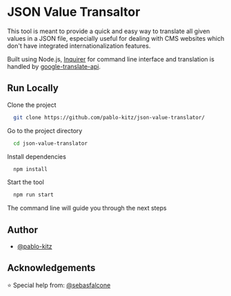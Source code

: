 # JSON Value Transaltor

This tool is meant to provide a quick and easy way to translate all given values in a JSON file, especially useful for dealing with CMS websites which don't have integrated internationalization features.

Built using Node.js, [Inquirer](https://www.npmjs.com/package/inquirer) for command line interface and translation is handled by [google-translate-api](https://www.npmjs.com/package//google-translate-api).

## Run Locally

Clone the project

```bash
  git clone https://github.com/pablo-kitz/json-value-translator/
```

Go to the project directory

```bash
  cd json-value-translator
```

Install dependencies

```bash
  npm install
```

Start the tool

```bash
  npm run start
```

The command line will guide you through the next steps

## Author

- [@pablo-kitz](https://github.com/pablo-kitz)

## Acknowledgements

⭐ Special help from: [@sebasfalcone](https://github.com/sebasfalcone)
